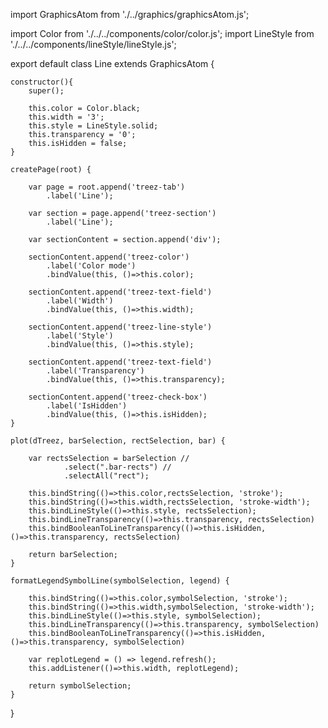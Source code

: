 import GraphicsAtom from './../graphics/graphicsAtom.js';

import Color from './../../components/color/color.js';
import LineStyle from './../../components/lineStyle/lineStyle.js';

export default class Line extends GraphicsAtom {
	
	constructor(){
		super();
		
		this.color = Color.black;
		this.width = '3';
		this.style = LineStyle.solid;
		this.transparency = '0';
		this.isHidden = false;	
	}

	createPage(root) {

		var page = root.append('treez-tab')
			.label('Line');
	
		var section = page.append('treez-section')
			.label('Line');	
		
		var sectionContent = section.append('div');

		sectionContent.append('treez-color')
			.label('Color mode')	
			.bindValue(this, ()=>this.color);	
		
		sectionContent.append('treez-text-field')
			.label('Width')	
			.bindValue(this, ()=>this.width);	
		
		sectionContent.append('treez-line-style')
			.label('Style')	
			.bindValue(this, ()=>this.style);
		
		sectionContent.append('treez-text-field')
			.label('Transparency')	
			.bindValue(this, ()=>this.transparency);
		
		sectionContent.append('treez-check-box')
			.label('IsHidden')	
			.bindValue(this, ()=>this.isHidden);
	}

	plot(dTreez, barSelection, rectSelection, bar) {

		var rectsSelection = barSelection //
				.select(".bar-rects") //
				.selectAll("rect");

		this.bindString(()=>this.color,rectsSelection, 'stroke');
		this.bindString(()=>this.width,rectsSelection, 'stroke-width');		
		this.bindLineStyle(()=>this.style, rectsSelection);
		this.bindLineTransparency(()=>this.transparency, rectsSelection)
		this.bindBooleanToLineTransparency(()=>this.isHidden, ()=>this.transparency, rectsSelection)		

		return barSelection;
	}

	formatLegendSymbolLine(symbolSelection, legend) {
		
		this.bindString(()=>this.color,symbolSelection, 'stroke');
		this.bindString(()=>this.width,symbolSelection, 'stroke-width');		
		this.bindLineStyle(()=>this.style, symbolSelection);
		this.bindLineTransparency(()=>this.transparency, symbolSelection)
		this.bindBooleanToLineTransparency(()=>this.isHidden, ()=>this.transparency, symbolSelection)	

		var replotLegend = () => legend.refresh();
		this.addListener(()=>this.width, replotLegend);		

		return symbolSelection;
	}

	

}
